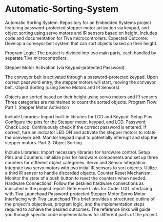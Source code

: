 # Automatic-Sorting-System
Automatic Sorting System: Repository for an Embedded Systems project featuring password-protected stepper motor activation via keypad, and object sorting using servo motors and IR sensors based on height. Includes code and documentation for Tiva microcontrollers.
Expected Outcome:
Develop a conveyor belt system that can sort objects based on their height.

Program Logic:
The project is divided into two main parts, each handled by separate Tiva microcontrollers:

Stepper Motor Activation (via Keypad-protected Password):

The conveyor belt is activated through a password-protected keypad.
Upon correct password entry, the stepper motors will start, moving the conveyor belt.
Object Sorting (using Servo Motors and IR Sensors):

Objects are sorted based on their height using servo motors and IR sensors.
Three categories are maintained to count the sorted objects.
Program Flow:
Part 1: Stepper Motor Activation

Include Libraries: Import built-in libraries for LCD and Keypad.
Setup Pins: Configure the pins for the Stepper motor, keypad, and LCD.
Password Check Loop:
Continuously check if the correct password is entered.
If correct, turn an indicator LED ON and activate the stepper motors to rotate the conveyor belt.
Monitor keypad input to potentially interrupt and stop the stepper motors.
Part 2: Object Sorting

Include Libraries: Import necessary libraries for hardware control.
Setup Pins and Counters: Initialize pins for hardware components and set up three counters for different object categories.
Servo and Sensor Integration:
Integrate two servo motors with two initial IR sensors to sort objects.
Utilize a third IR sensor to handle discarded objects.
Counter Reset Mechanism:
Monitor the state of a push button to reset the counters when needed.
Hardware Connections:
Follow the detailed hardware connections as indicated in the project report.
Reference Links for Code:
LCD Interfacing with Tiva Launchpad
Password-protected Stepper Motor
Servo Motor Interfacing with Tiva Launchpad
This brief provides a structured outline of the project's objectives, program logic, and the implementation steps required to achieve the desired outcomes. The reference links will guide you through specific code implementations for different parts of the project.
